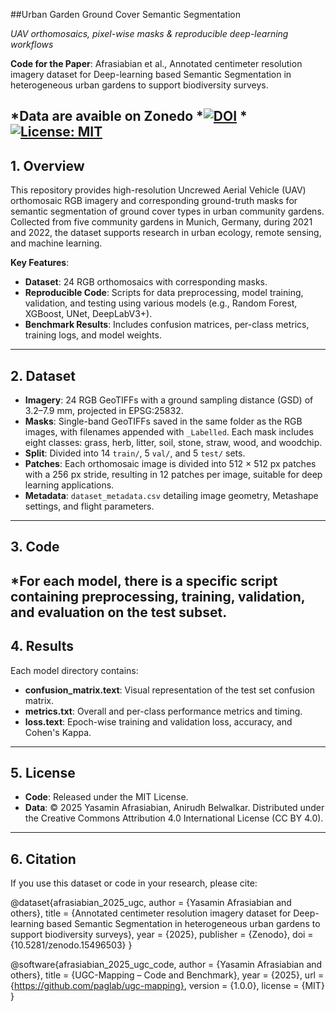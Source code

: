 ##Urban Garden Ground Cover  Semantic Segmentation

*UAV orthomosaics, pixel-wise masks & reproducible deep-learning workflows*  

**Code for the Paper**: Afrasiabian et al., Annotated centimeter resolution imagery dataset for Deep-learning based Semantic Segmentation in heterogeneous urban gardens to support biodiversity surveys.

*Data are avaible on Zonedo
*[![DOI](https://zenodo.org/badge/DOI/10.5281/zenodo.15496503.svg)](https://doi.org/10.5281/zenodo.15496503)
*[![License: MIT](https://img.shields.io/badge/License-MIT-blue.svg)](LICENSE)
---

## 1. Overview  
This repository provides high-resolution Uncrewed Aerial Vehicle (UAV) orthomosaic RGB imagery and corresponding ground-truth masks for semantic segmentation of ground cover types in urban community gardens. Collected from five community gardens in Munich, Germany, during 2021 and 2022, the dataset supports research in urban ecology, remote sensing, and machine learning.

**Key Features**:

- **Dataset**: 24 RGB orthomosaics with corresponding masks.
- **Reproducible Code**: Scripts for data preprocessing, model training, validation, and testing using various models (e.g., Random Forest, XGBoost, UNet, DeepLabV3+).
- **Benchmark Results**: Includes confusion matrices, per-class metrics, training logs, and model weights.
---
## 2. Dataset  
- **Imagery**: 24 RGB GeoTIFFs with a ground sampling distance (GSD) of 3.2–7.9 mm, projected in EPSG:25832.
- **Masks**: Single-band GeoTIFFs saved in the same folder as the RGB images, with filenames appended with `_Labelled`. Each mask includes eight classes: grass, herb, litter, soil, stone, straw, wood, and woodchip.
- **Split**: Divided into 14 `train/`, 5 `val/`, and 5 `test/` sets.
- **Patches**: Each orthomosaic image is divided into 512 × 512 px patches with a 256 px stride, resulting in 12 patches per image, suitable for deep learning applications.
- **Metadata**: `dataset_metadata.csv` detailing image geometry, Metashape settings, and flight parameters.
---
## 3. Code
*For each model, there is a specific script containing preprocessing, training, validation, and evaluation on the test subset.
---
## 4. Results
Each model directory contains: 
- **confusion_matrix.text**:	Visual representation of the test set confusion matrix.
- **metrics.txt**:	Overall and per-class performance metrics and timing.
- **loss.text**:	Epoch-wise training and validation loss, accuracy, and Cohen's Kappa.
---
## 5. License
- **Code**: Released under the MIT License.
- **Data**: © 2025 Yasamin Afrasiabian, Anirudh Belwalkar. Distributed under the Creative Commons Attribution 4.0 International License (CC BY 4.0).
---
## 6. Citation
If you use this dataset or code in your research, please cite:

@dataset{afrasiabian_2025_ugc,
  author    = {Yasamin Afrasiabian and others},
  title     = {Annotated centimeter resolution imagery dataset for Deep-learning based Semantic Segmentation in heterogeneous urban gardens to support biodiversity surveys},
  year      = {2025},
  publisher = {Zenodo},
  doi       = {10.5281/zenodo.15496503}
}

@software{afrasiabian_2025_ugc_code,
  author    = {Yasamin Afrasiabian and others},
  title     = {UGC-Mapping – Code and Benchmark},
  year      = {2025},
  url       = {https://github.com/paglab/ugc-mapping},
  version   = {1.0.0},
  license   = {MIT}
}
